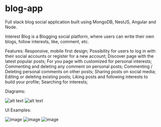 # blog-app

Full stack blog social application built using MongoDB, NestJS, Angular and Node.

Interest Blog is a Blogging social platform, where users can write their own blogs, follow interests, like, comment, etc.

Features:
Responsive, mobile first design;
Possibility for users to log in with their social accounts or register for a new account;
Discover page with the latest popular posts;
For you page with customized for personal interests;
Commenting and deleting any comment on personal posts;
Commenting / Deleting personal comments on other posts;
Sharing posts on social media;
Editing or deleting existing posts;
Liking posts and following interests to build your profile;
Searching for interests;

Diagrams:

![alt text](https://i.imgur.com/JXyMP3h.png)
![alt text](https://i.imgur.com/7xXDWMo.png)

UI Examples:

![image](https://user-images.githubusercontent.com/59774367/120813846-f8fb2500-c556-11eb-9f92-c8921b56f20b.png)
![image](https://user-images.githubusercontent.com/59774367/120814269-6444f700-c557-11eb-873d-b44cf5bb8819.png)
![image](https://user-images.githubusercontent.com/59774367/120814408-83dc1f80-c557-11eb-92c5-089e894d3f2b.png)
